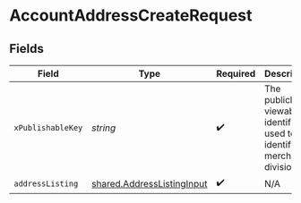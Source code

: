 # AccountAddressCreateRequest


## Fields

| Field                                                                    | Type                                                                     | Required                                                                 | Description                                                              |
| ------------------------------------------------------------------------ | ------------------------------------------------------------------------ | ------------------------------------------------------------------------ | ------------------------------------------------------------------------ |
| `xPublishableKey`                                                        | *string*                                                                 | :heavy_check_mark:                                                       | The publicly viewable identifier used to identify a merchant division.   |
| `addressListing`                                                         | [shared.AddressListingInput](../../models/shared/addresslistinginput.md) | :heavy_check_mark:                                                       | N/A                                                                      |